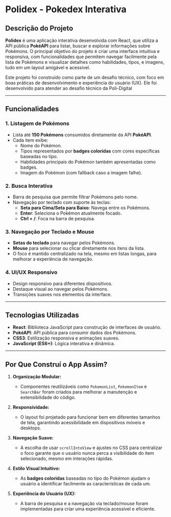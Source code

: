 # **Polidex - Pokedex Interativa**

## **Descrição do Projeto**
**Polidex** é uma aplicação interativa desenvolvida com React, que utiliza a API pública **PokéAPI** para listar, buscar e explorar informações sobre Pokémons. O principal objetivo do projeto é criar uma interface intuitiva e responsiva, com funcionalidades que permitem navegar facilmente pela lista de Pokémons e visualizar detalhes como habilidades, tipos, e imagens, tudo em um layout amigável e acessível.

Este projeto foi construído como parte de um desafio técnico, com foco em boas práticas de desenvolvimento e experiência do usuário (UX).
Ele foi desenvolvido para atender ao desafio técnico da Poli-Digital

---

## **Funcionalidades**

### **1. Listagem de Pokémons**
- Lista até **150 Pokémons** consumidos diretamente da API **PokéAPI**.
- Cada item exibe:
  - Nome do Pokémon.
  - Tipos representados por **badges coloridas** com cores específicas baseadas no tipo.
  - Habilidades principais do Pokémon também apresentadas como badges.
  - Imagem do Pokémon (com fallback caso a imagem falhe).

### **2. Busca Interativa**
- Barra de pesquisa que permite filtrar Pokémons pelo nome.
- Navegação por teclado com suporte às teclas:
  - **Seta para Cima/Seta para Baixo**: Navega entre os Pokémons.
  - **Enter**: Seleciona o Pokémon atualmente focado.
  - **Ctrl + /**: Foca na barra de pesquisa.

### **3. Navegação por Teclado e Mouse**
- **Setas do teclado** para navegar pelos Pokémons.
- **Mouse** para selecionar ou clicar diretamente nos itens da lista.
- O foco é mantido centralizado na tela, mesmo em listas longas, para melhorar a experiência de navegação.

### **4. UI/UX Responsivo**
- Design responsivo para diferentes dispositivos.
- Destaque visual ao navegar pelos Pokémons.
- Transições suaves nos elementos da interface.

---

## **Tecnologias Utilizadas**

- **React**: Biblioteca JavaScript para construção de interfaces de usuário.
- **PokéAPI**: API pública para consumir dados dos Pokémons.
- **CSS3**: Estilização responsiva e animações suaves.
- **JavaScript (ES6+)**: Lógica interativa e dinâmica.

---

## **Por Que Construí o App Assim?**

1. **Organização Modular:**
   - Componentes reutilizáveis como `PokemonList`, `PokemonItem` e `SearchBar` foram criados para melhorar a manutenção e extensibilidade do código.

2. **Responsividade:**
   - O layout foi projetado para funcionar bem em diferentes tamanhos de tela, garantindo acessibilidade em dispositivos móveis e desktops.

3. **Navegação Suave:**
   - A escolha de usar `scrollIntoView` e ajustes no CSS para centralizar o foco garante que o usuário nunca perca a visibilidade do item selecionado, mesmo em interações rápidas.

4. **Estilo Visual Intuitivo:**
   - As **badges coloridas** baseadas no tipo do Pokémon ajudam o usuário a identificar facilmente as características de cada um.

5. **Experiência do Usuário (UX):**
   - A barra de pesquisa e a navegação via teclado/mouse foram implementadas para criar uma experiência acessível e eficiente.



